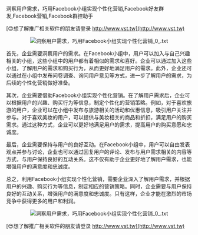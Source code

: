 洞察用户需求，巧用Facebook小组实现个性化营销,Facebook好友群发,Facebook营销,Facebook群控助手

[😍想了解推广相关软件的朋友请登录 http://www.vst.tw](http://www.vst.tw)

 <center><img src="https://vst.tw/MP4/tuiguang/png/8.png" alt="洞察用户需求，巧用Facebook小组实现个性化营销_0_.txt"></center>

首先，企业需要洞察用户的需求。在Facebook小组中，用户可以加入与自己兴趣相关的小组，这些小组中的用户都有着相似的需求和喜好。企业可以通过加入这些小组，了解用户的需求和购买行为，从而更好地满足用户的需求。此外，企业还可以通过在小组中发布问卷调查、询问用户意见等方式，进一步了解用户的需求，为后续的个性化营销做好准备。

其次，企业需要借助Facebook小组实现个性化营销。在了解用户需求后，企业可以根据用户的兴趣、购买行为等信息，制定个性化的营销策略。例如，对于喜欢旅游的用户，企业可以在小组中发布与旅游相关的活动和优惠信息，吸引用户关注并参与。对于喜欢美妆的用户，可以提供与美妆相关的商品和折扣，满足用户的购买需求。通过这种方式，企业可以更好地满足用户的需求，提高用户的购买意愿和忠诚度。

最后，企业需要保持与用户的良好互动。在Facebook小组中，用户可以自由发表观点并参与讨论，企业也可以通过回复用户的评论、发布与用户需求相关的内容等方式，与用户保持良好的互动关系。这不仅有助于企业更好地了解用户需求，也能增强用户的满意度和忠诚度。

总之，利用Facebook小组实现个性化营销，需要企业深入了解用户需求，并根据用户的兴趣、购买行为等信息，制定相应的营销策略。同时，企业需要与用户保持良好的互动关系，增强用户的满意度和忠诚度。只有这样，企业才能在激烈的市场竞争中获得更多的用户和利润。

 <center><img src="https://vst.tw/MP4/tuiguang/png/3.png" alt="洞察用户需求，巧用Facebook小组实现个性化营销_0_.txt"></center>

[😍想了解推广相关软件的朋友请登录 http://www.vst.tw](http://www.vst.tw)



